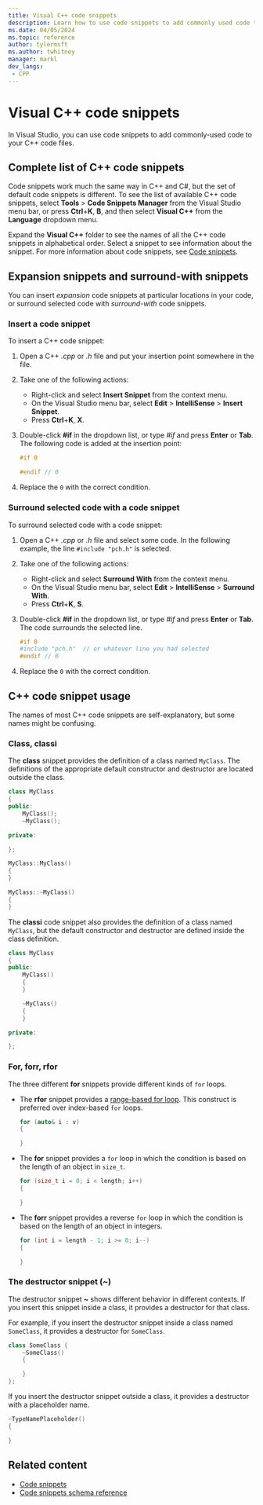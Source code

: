 ```yaml
---
title: Visual C++ code snippets
description: Learn how to use code snippets to add commonly used code to your C++ code files.
ms.date: 04/05/2024
ms.topic: reference
author: tylermsft
ms.author: twhitney
manager: markl
dev_langs:
 - CPP
---
```

# Visual C++ code snippets

In Visual Studio, you can use code snippets to add commonly-used code to your C++ code files. 

## Complete list of C++ code snippets

Code snippets work much the same way in C++ and C#, but the set of default code snippets is different. To see the list of available C++ code snippets, select **Tools** > **Code Snippets Manager** from the Visual Studio menu bar, or press **Ctrl**+**K**, **B**, and then select **Visual C++** from the **Language** dropdown menu.

Expand the **Visual C++** folder to see the names of all the C++ code snippets in alphabetical order. Select a snippet to see information about the snippet. For more information about code snippets, see [Code snippets](code-snippets.md).

## Expansion snippets and surround-with snippets

You can insert *expansion* code snippets at particular locations in your code, or surround selected code with *surround-with* code snippets. 

### Insert a code snippet

To insert a C++ code snippet:

1. Open a C++ *.cpp* or *.h* file and put your insertion point somewhere in the file.

1. Take one of the following actions:

   - Right-click and select **Insert Snippet** from the context menu.
   - On the Visual Studio menu bar, select **Edit** > **IntelliSense** > **Insert Snippet**.
   - Press **Ctrl**+**K**, **X**.

1. Double-click **#if** in the dropdown list, or type *#if* and press **Enter** or **Tab**. The following code is added at the insertion point:

   ```cpp
   #if 0
   
   #endif // 0
   ```

1. Replace the `0` with the correct condition.

### Surround selected code with a code snippet

To surround selected code with a code snippet:

1. Open a C++ *.cpp* or *.h* file and select some code. In the following example, the line `#include "pch.h"` is selected.

1. Take one of the following actions:

   - Right-click and select **Surround With** from the context menu.
   - On the Visual Studio menu bar, select **Edit** > **IntelliSense** > **Surround With**.
   - Press **Ctrl**+**K**, **S**.

1. Double-click **#if** in the dropdown list, or type *#if* and press **Enter** or **Tab**. The code surrounds the selected line.

   ```cpp
   #if 0
   #include "pch.h"  // or whatever line you had selected
   #endif // 0
   ```

1. Replace the `0` with the correct condition.

## C++ code snippet usage

The names of most C++ code snippets are self-explanatory, but some names might be confusing.

### Class, classi

The **class** snippet provides the definition of a class named `MyClass`. The definitions of the appropriate default constructor and destructor are located outside the class.

```cpp
class MyClass
{
public:
    MyClass();
    ~MyClass();

private:

};

MyClass::MyClass()
{
}

MyClass::~MyClass()
{
}
```

The **classi** code snippet also provides the definition of a class named `MyClass`, but the default constructor and destructor are defined inside the class definition.

```cpp
class MyClass
{
public:
    MyClass()
    {
    }

    ~MyClass()
    {
    }

private:

};
```

### For, forr, rfor

The three different **for** snippets provide different kinds of `for` loops.

- The **rfor** snippet provides a [range-based for loop](/cpp/cpp/range-based-for-statement-cpp). This construct is preferred over index-based `for` loops.

  ```cpp
  for (auto& i : v)
  {
  
  }
  ```

- The **for** snippet provides a `for` loop in which the condition is based on the length of an object in `size_t`.

  ```cpp
  for (size_t i = 0; i < length; i++)
  {
  
  }
  ```

- The **forr** snippet provides a reverse `for` loop in which the condition is based on the length of an object in integers.

  ```cpp
  for (int i = length - 1; i >= 0; i--)
  {
  
  }
  ```

### The destructor snippet (~)

The destructor snippet **~** shows different behavior in different contexts. If you insert this snippet inside a class, it provides a destructor for that class.

For example, if you insert the destructor snippet inside a class named `SomeClass`, it provides a destructor for `SomeClass`.

```cpp
class SomeClass {
    ~SomeClass()
    {

    }
};
```

If you insert the destructor snippet outside a class, it provides a destructor with a placeholder name.

  ```cpp
~TypeNamePlaceholder()
{

}
  ```

## Related content

- [Code snippets](code-snippets.md)
- [Code snippets schema reference](code-snippets-schema-reference.md)
